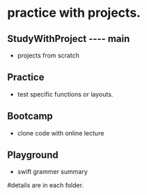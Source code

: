 # practice with projects. 


## StudyWithProject ---- main
- projects from scratch


## Practice
- test specific functions or layouts.


## Bootcamp
- clone code with online lecture

## Playground
- swift grammer summary 


#details are in each folder.
